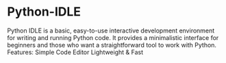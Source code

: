 # Python-IDLE
Python IDLE is a basic, easy-to-use interactive development environment for writing and running Python code. It provides a minimalistic interface for beginners and those who want a straightforward tool to work with Python.  Features:  Simple Code Editor Lightweight &amp; Fast
